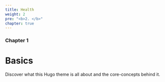 ```yaml
---
title: Health
weight: 2
pre: "<b>2. </b>"
chapter: true
---
```


### Chapter 1

# Basics

Discover what this Hugo theme is all about and the core-concepts behind it.

